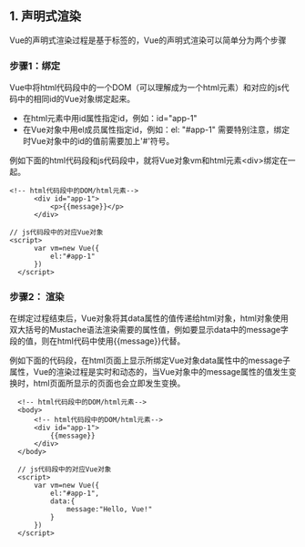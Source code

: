   ## 1. 声明式渲染

  Vue的声明式渲染过程是基于标签的，Vue的声明式渲染可以简单分为两个步骤

  ### 步骤1：绑定

  Vue中将html代码段中的一个DOM（可以理解成为一个html元素）和对应的js代码中的相同id的Vue对象绑定起来。
  + 在html元素中用id属性指定id，例如：id="app-1"
  + 在Vue对象中用el成员属性指定id，例如：el: "#app-1"
  需要特别注意，绑定时Vue对象中的id的值前需要加上'#'符号。
  
  例如下面的html代码段和js代码段中，就将Vue对象vm和html元素\<div\>绑定在一起。

  ```
  <!-- html代码段中的DOM/html元素-->
        <div id="app-1">
            <p>{{message}}</p>
        </div>
  ```
  
  ```
  // js代码段中的对应Vue对象
  <script>
        var vm=new Vue({
            el:"#app-1"
        })
    </script>
  ```


  ### 步骤2： 渲染

  在绑定过程结束后，Vue对象将其data属性的值传递给html对象，html对象使用双大括号的Mustache语法渲染需要的属性值，例如要显示data中的message字段的值，则在html代码中使用{{message}}代替。
  
  例如下面的代码段，在html页面上显示所绑定Vue对象data属性中的message子属性，Vue的渲染过程是实时和动态的，当Vue对象中的message属性的值发生变换时，html页面所显示的页面也会立即发生变换。
  
  ```
    <!-- html代码段中的DOM/html元素-->
    <body>
        <!-- html代码段中的DOM/html元素-->
        <div id="app-1">
            {{message}}
        </div>
    </body>
  ```
    

  ```
    // js代码段中的对应Vue对象
    <script>
        var vm=new Vue({
            el:"#app-1",
            data:{
                message:"Hello, Vue!"
            }
        })
    </script>
  ```
  
